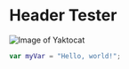 # Header Tester

![Image of Yaktocat](https://octodex.github.com/images/yaktocat.png)

``` swift
var myVar = "Hello, world!";
```
